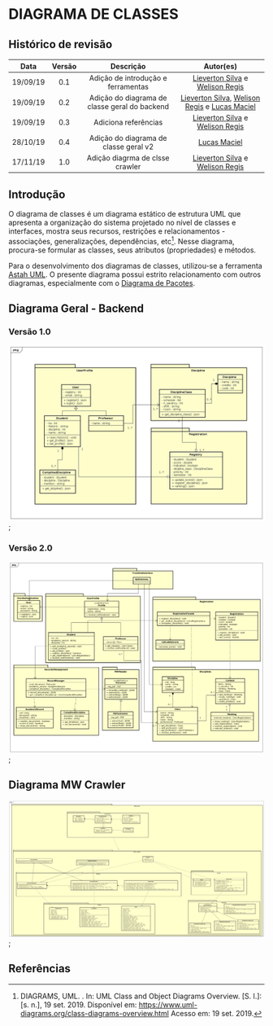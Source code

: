 # DIAGRAMA DE CLASSES

## Histórico de revisão

| Data | Versão | Descrição | Autor(es)|
|:----:|:------:|:---------:|:--------:|
| 19/09/19 | 0.1 | Adição de introdução e ferramentas | [Lieverton Silva](https://github.com/lievertom) e [Welison Regis](https://github.com/WelisonR) |
| 19/09/19 | 0.2 | Adição do diagrama de classe geral do backend | [Lieverton Silva](https://github.com/lievertom), [Welison Regis](https://github.com/WelisonR) e [Lucas Maciel](https://github.com/Ridersk) |
| 19/09/19 | 0.3 | Adiciona referências | [Lieverton Silva](https://github.com/lievertom) e [Welison Regis](https://github.com/WelisonR) |
| 28/10/19 | 0.4 | Adição do diagrama de classe geral v2 | [Lucas Maciel](https://github.com/Ridersk)  |
| 17/11/19 | 1.0 | Adição diagrma de clsse crawler | [Lieverton Silva](https://github.com/lievertom) e [Welison Regis](https://github.com/WelisonR) |

## Introdução

O diagrama de classes é um diagrama estático de estrutura UML que apresenta a organização do sistema projetado no nível de classes e interfaces, mostra seus recursos, restrições e relacionamentos - associações, generalizações, dependências, etc[^1]. Nesse diagrama, procura-se formular as classes, seus atributos (propriedades) e métodos.

Para o desenvolvimento dos diagramas de classes, utilizou-se a ferramenta [Astah UML](http://astah.net/editions/uml-new). O presente diagrama possui estrito relacionamento com outros diagramas, especialmente com o [Diagrama de Pacotes](diagrama_pacotes.md).

## Diagrama Geral - Backend

### Versão 1.0

![Diagrama Geral - Backend](./assets/img/diagrama_classes/diagrama_classe_geral.jpg);

### Versão 2.0

![Diagrama Geral V2 - Backend](./assets/img/diagrama_classes/diagrama_classe_geral_v2.png);

## Diagrama MW Crawler

![Diagram MW Crawler](./assets/img/diagrama_classes/diagrama_classe_crawler.png);

## Referências

[^1]: DIAGRAMS, UML. . In: UML Class and Object Diagrams Overview. [S. l.]: [s. n.], 19 set. 2019. Disponível em: <https://www.uml-diagrams.org/class-diagrams-overview.html> Acesso em: 19 set. 2019.
[^2]: SERRANO, Milene. Desenho - Aula 08 e 09. 2º/2019. Material apresentado para a disciplina de Desenho e Arquitetura de Software no curso de Engenharia de Software da UnB, FGA.
